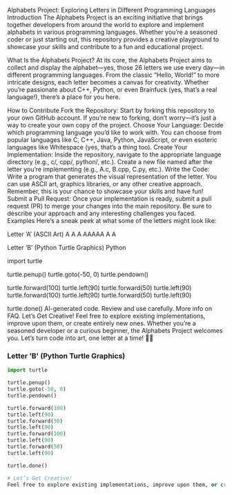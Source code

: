 Alphabets Project: Exploring Letters in Different Programming Languages
Introduction
The Alphabets Project is an exciting initiative that brings together developers from around the world to explore and implement alphabets in various programming languages. Whether you’re a seasoned coder or just starting out, this repository provides a creative playground to showcase your skills and contribute to a fun and educational project.

What Is the Alphabets Project?
At its core, the Alphabets Project aims to collect and display the alphabet—yes, those 26 letters we use every day—in different programming languages. From the classic “Hello, World!” to more intricate designs, each letter becomes a canvas for creativity. Whether you’re passionate about C++, Python, or even Brainfuck (yes, that’s a real language!), there’s a place for you here.

How to Contribute
Fork the Repository: Start by forking this repository to your own GitHub account. If you’re new to forking, don’t worry—it’s just a way to create your own copy of the project.
Choose Your Language: Decide which programming language you’d like to work with. You can choose from popular languages like C, C++, Java, Python, JavaScript, or even esoteric languages like Whitespace (yes, that’s a thing too).
Create Your Implementation: Inside the repository, navigate to the appropriate language directory (e.g., c/, cpp/, python/, etc.). Create a new file named after the letter you’re implementing (e.g., A.c, B.cpp, C.py, etc.).
Write the Code: Write a program that generates the visual representation of the letter. You can use ASCII art, graphics libraries, or any other creative approach. Remember, this is your chance to showcase your skills and have fun!
Submit a Pull Request: Once your implementation is ready, submit a pull request (PR) to merge your changes into the main repository. Be sure to describe your approach and any interesting challenges you faced.
Examples
Here’s a sneak peek at what some of the letters might look like:

Letter ‘A’ (ASCII Art)
  A
 A A
AAAAA
A   A

Letter ‘B’ (Python Turtle Graphics)
Python

import turtle

turtle.penup()
turtle.goto(-50, 0)
turtle.pendown()

turtle.forward(100)
turtle.left(90)
turtle.forward(50)
turtle.left(90)
turtle.forward(100)
turtle.left(90)
turtle.forward(50)
turtle.left(90)

turtle.done()
AI-generated code. Review and use carefully. More info on FAQ.
Let’s Get Creative!
Feel free to explore existing implementations, improve upon them, or create entirely new ones. Whether you’re a seasoned developer or a curious beginner, the Alphabets Project welcomes you. Let’s turn code into art, one letter at a time! 🚀🎨


### Letter 'B' (Python Turtle Graphics)

```python
import turtle

turtle.penup()
turtle.goto(-50, 0)
turtle.pendown()

turtle.forward(100)
turtle.left(90)
turtle.forward(50)
turtle.left(90)
turtle.forward(100)
turtle.left(90)
turtle.forward(50)
turtle.left(90)

turtle.done()

# Let’s Get Creative!
Feel free to explore existing implementations, improve upon them, or create entirely new ones. Whether you’re a seasoned developer or a curious beginner, the Alphabets Project welcomes you. Let’s turn code into art, one letter at a time! 🚀🎨